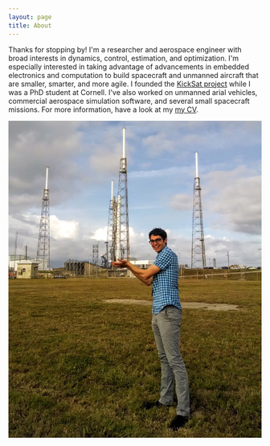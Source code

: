 ```yaml
---
layout: page
title: About
---
```


Thanks for stopping by! I'm a researcher and aerospace engineer with broad interests in dynamics, control, estimation, and optimization. I'm especially interested in taking advantage of advancements in embedded electronics and computation to build spacecraft and unmanned aircraft that are smaller, smarter, and more agile. I founded the [KickSat project](http://kicksat.io) while I was a PhD student at Cornell. I've also worked on unmanned arial vehicles, commercial aerospace simulation software, and several small spacecraft missions. For more information, have a look at my [my CV](/docs/CV-Manchester-Jul2015.pdf).

![Zac](/img/Zac_Falcon9.jpg)
